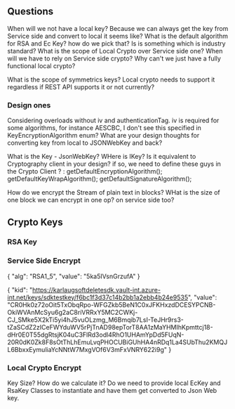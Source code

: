 ## Questions
When will we not have a local key? Because we can always get the key from Service side and convert to local it seems like?
What is the default algorithm for RSA and Ec Key? how do we pick that? Is is something which is industry standard?
What is the scope of Local Crypto over Service side one? When will we have to rely on Service side crypto? Why can't we just have a 
fully functional local crypto?

What is the scope of symmetrics keys? Local crypto needs to support it regardless if REST API supports it or not currently?



### Design ones
Considering overloads without iv and authenticationTag.
iv is required for some algorithms, for instance AESCBC, I don't see this specified in KeyEncryptionAlgorithm enum?
What are your design thoughts for converting key from local to JSONWebKey and back? 

What is the Key - JsonWebKey? 
WHere is IKey? Is it equivalent to Cryptography client in your design? 
if so, we need to define these guys in the Crypto Client ? :  getDefaultEncryptionAlgorithm(); getDefaultKeyWrapAlgorithm(); getDefaultSignatureAlgorithm();

How do we encrypt the Stream of plain text in blocks? WHat is the size of one block we can encrypt in one op?  on service side too?


## Crypto Keys

### RSA Key

### Service Side Encrypt

{
  "alg": "RSA1_5",
  "value": "5ka5IVsnGrzufA"
}

{
  "kid": "https://karlaugsoftdeletesdk.vault-int.azure-int.net/keys/sdktestkey/f6bc1f3d37c14b2bb1a2ebb4b24e9535",
  "value": "CR0Hk0z72oOit5TxObqRpo-WFGZkb5BeN1C0xJFKHxzdDCESYPCNB-OkiWVAnMcSyu6g2aC8riVRRxY5MC2CWKj-CJ_SMke5X2kTi5yi4hJ5vuOLzmg_M6Bmqib7LsI-TeJHr9rs3-tZaSCdZ2zICeFWYduWV5rPjTnAD98epTorT8AA1zMaYHMIhKpmttcj18-dHr0E0T55dgRtsjK04uC3FlRd3odl4RhO1UHAmYpDd5FUqN-20R0dK0Zk8F8sOtThLhEmuLvqPHOCUBiGUhHA4nRDq1La4SUbThu2KMQJL6BbxxEymuliaYcNNtW7MxgVOf6V3mFxVNRY622i9g"
}

### Local Crypto Encrypt
Key Size? How do we calculate it?
Do we need to provide local EcKey and RsaKey Classes to instantiate and have them get converted to Json Web key.


